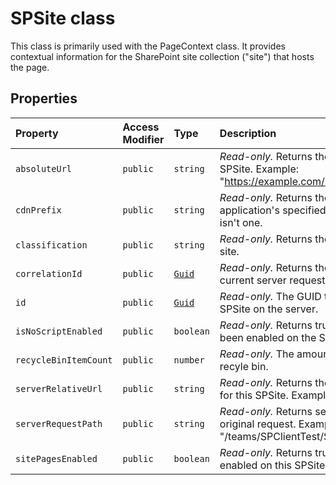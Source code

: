 # SPSite class





This class is primarily used with the PageContext class. It provides contextual information for the SharePoint site collection ("site") that hosts the page.



## Properties

| Property	   | Access Modifier | Type	| Description|
|:-------------|:----|:-------|:-----------|
|`absoluteUrl`     | `public` | `string` | _Read-only._ Returns the absolute URL for this SPSite. Example: "https://example.com/sites/PubSite" |
|`cdnPrefix`     | `public` | `string` | _Read-only._ Returns the prefix of the application's specified cdn or null if there isn't one. |
|`classification`     | `public` | `string` | _Read-only._ Returns the classification of the site. |
|`correlationId`     | `public` | [`Guid`](../sp-core-library/guid.md) | _Read-only._ Returns the correlation id to the current server request. |
|`id`     | `public` | [`Guid`](../sp-core-library/guid.md) | _Read-only._ The GUID that identifies the SPSite on the server. |
|`isNoScriptEnabled`     | `public` | `boolean` | _Read-only._ Returns true if isNoScript has been enabled on the SPSite. |
|`recycleBinItemCount`     | `public` | `number` | _Read-only._ The amount of items in the recyle bin. |
|`serverRelativeUrl`     | `public` | `string` | _Read-only._ Returns the server-relative URL for this SPSite. Example: "/sites/PubSite" |
|`serverRequestPath`     | `public` | `string` | _Read-only._ Returns serverRelativeUrl of the original request. Example: "/teams/SPClientTest/SitePages/Home.aspx" |
|`sitePagesEnabled`     | `public` | `boolean` | _Read-only._ Returns true if SitePages are enabled on this SPSite. |






